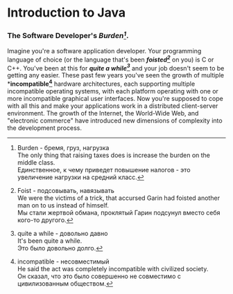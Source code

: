 # Introduction to Java
### The Software Developer's *Burden[^1]*.
Imagine you're a software application developer. Your programming language of choice (or the language that's been ***foisted[^2]*** on you) is C or C++. You've been at this for ***quite a while[^3]*** and your job doesn't seem to be getting any easier. These past few years you've seen the growth of multiple ***incompatible[^4]** hardware architectures, each supporting multiple incompatible operating systems, with each platform operating with one or more incompatible graphical user interfaces. Now you're supposed to cope with all this and make your applications work in a distributed client-server environment. The growth of the Internet, the World-Wide Web, and "electronic commerce" have introduced new dimensions of complexity into the development process.

[^1]: Burden - бремя, груз, нагрузка    
  The only thing that raising taxes does is increase the burden on the middle class.  
  Единственное, к чему приведет повышение налогов - это увеличение нагрузки на средний класс.

[^2]: Foist - подсовывать, навязывать  
  We were the victims of a trick, that accursed Garin had foisted another man on to us instead of himself.  
  Мы стали жертвой обмана, проклятый Гарин подсунул вместо себя кого-то другого.

[^3]: quite a while - довольно давно  
  It's been quite a while.  
  Это было довольно долго.
  
[^4]: incompatible - несовместимый  
He said the act was completely incompatible with civilized society.  
Он сказал, что это было совершенно не совместимо с цивилизованным обществом.
